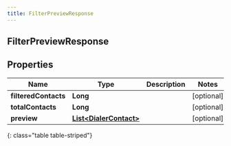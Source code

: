 ```yaml
---
title: FilterPreviewResponse
---
```


## FilterPreviewResponse

## Properties

| Name                 | Type                                                                   | Description | Notes      |
| -------------------- | ---------------------------------------------------------------------- | ----------- | ---------- |
| **filteredContacts** | <!----><!---->**Long**<!---->                                          |             | [optional] |
| **totalContacts**    | <!----><!---->**Long**<!---->                                          |             | [optional] |
| **preview**          | <!----><!---->[**List&lt;DialerContact&gt;**](DialerContact.md)<!----> |             | [optional] |

{: class="table table-striped"}
